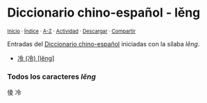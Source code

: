 # Diccionario chino-español - lěng
<sup>[Inicio](../index.md) · [Índice](../indices/chino-espanol.md#leng) · [A-Z](../indices/alfabetico.md) · [Actividad](../indices/actividad.md) · <a href="../indices/chino-espanol-leng3.html" download="jucardus-chino-espanol-leng3.html">Descargar</a> · [Compartir](https://x.com/intent/tweet?text=Entradas%20del%20Diccionario%20chino-espa%C3%B1ol%20iniciadas%20en%20la%20s%C3%ADlaba%20%C2%ABl%C4%9Bng%C2%BB.%0A%E2%86%92%20https%3A%2F%2Fjucardus.github.io%2Findices%2Fchino-espanol-leng3.html%0A%0A%23chn_espnl_jucardus%0A%40jucardus)</sup>

Entradas del [Diccionario chino-español](../indices/chino-espanol.md#leng) iniciadas con la sílaba _lěng_.

* [冷 (冷) [lěng]](../contenido/l/e/n/leng3-20919.md)

### Todos los caracteres _lěng_

倰 冷
